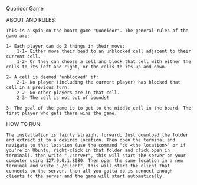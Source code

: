 Quoridor Game

ABOUT AND RULES:

    This is a spin on the board game "Quoridor". The general rules of the game are:
    
    1- Each player can do 2 things in their move:
        1-1- Either move their bead to an unblocked cell adjacent to their current cell.
        1-2- Or they can choose a cell and block that cell with either the cells to its left and right, or the cells to its up and down.
    
    2- A cell is deemed 'unblocked' if:
        2-1- No player (including the current player) has blocked that cell in a previous turn.
        2-2- No other players are in that cell.
        2-3- The cell is not out of bounds!
    
    3- The goal of the game is to get to the middle cell in the board. The first player who gets there wins the game.



HOW TO RUN:

    The installation is fairly straight forward, Just download the folder and extract it to a desired location. Then open the terminal and navigate to that location (use the command "cd <the location>" or if you're on Ubuntu, right-click in that folder and click open in terminal). then write "./server", this will start the server on your computer using 127.0.0.1:8080. Then open the same location in a new terminal and write "./client", this will start the client that connects to the server, then all you gotta do is connect enough clients to the server and the game will start automatically.
